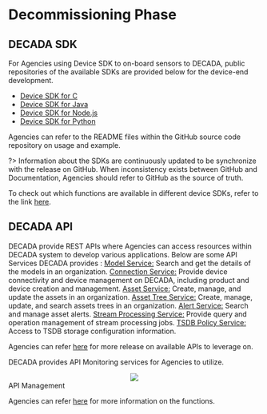 # Decommissioning Phase


## DECADA SDK

For Agencies using Device SDK to on-board sensors to DECADA, public repositories of the available SDKs are provided below for the device-end development.
- [Device SDK for C](https://github.com/EnvisionIot/enos-device-sdk-c)
- [Device SDK for Java](https://github.com/EnvisionIot/enos-device-sdk-java)
- [Device SDK for Node.js](https://github.com/EnvisionIot/enos-device-sdk-nodejs)
- [Device SDK for Python](https://github.com/EnvisionIot/enos-device-sdk-python)

Agencies can refer to the README files within the GitHub source code repository on usage and example. 

?> Information about the SDKs are continuously updated to be synchronize with the release on GitHub. When inconsistency exists between GitHub and Documentation, Agencies should refer to GitHub as the source of truth.

To check out which functions are available in different device SDKs, refer to the link [here](https://github.com/EnvisionIot/enos-iot-device-sdk).

## DECADA API

DECADA provide REST APIs where Agencies can access resources within DECADA system to develop various applications.
Below are some API Services DECADA provides :
[Model Service:](https://support-ppe1.envisioniot.com/docs/model-api/en/preview/overview.html) Search and get the details of the models in an organization.
[Connection Service:](https://support-ppe1.envisioniot.com/docs/connection-api/en/preview/overview.html) Provide device connectivity and device management on DECADA, including product and device creation and management.
[Asset Service:](https://support-ppe1.envisioniot.com/docs/asset-api/en/preview/overview.html) Create, manage, and update the assets in an organization.
[Asset Tree Service:](https://support-ppe1.envisioniot.com/docs/asset-tree-api/en/preview/overview.html) Create, manage, update, and search assets trees in an organization.
[Alert Service:](https://support-ppe1.envisioniot.com/docs/alert-api/en/preview/overview.html) Search and manage asset alerts.
[Stream Processing Service:](https://support-ppe1.envisioniot.com/docs/stream-processing-api/en/preview/overview.html) Provide query and operation management of stream processing jobs.
[TSDB Policy Service:](https://support-ppe1.envisioniot.com/docs/tsdb-policy-api/en/preview/overview.html) Access to TSDB storage configuration information.

Agencies can refer [here](https://developer.envisioniot.com/enos-apis/) for more release on available APIs to leverage on. 


DECADA provides API Monitoring services for Agencies to utilize.
<div align=center>
<img src="./images/sdk1.png"/>
</div>
API Management

Agencies can refer [here](https://www.envisioniot.com/docs/app-development/en/latest/apim/api_management_overview#:~:text=The%20EnOS%20API%20Management%20%28APIM%29%20publishes%20all%20the,unlock%20the%20potential%20of%20their%20data%20and%20services.) for more information on the functions. 
